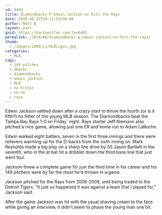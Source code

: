 ```yaml
---
id: 6493
title: Diamondbacks P Edwin Jackson no hits the Rays
date: 2010-06-25T19:12:59+00:00
author: Matt B.
layout: post
guid: https://backseatfan.com/?p=6493
permalink: /2010/06/diamondbacks-p-edwin-jackson-no-hits-the-rays/
thumb:
  - /images/2009/11/MLBLogos.jpg
categories:
  - MLB
tags:
  - 149 pitches
  - dbacks
  - diamondbacks
  - edwin jackson
  - MLB
  - no hitter
  - no-no
  - rays
---
```


<div class="entry">
  <p>
    Edwin Jackson settled down after a crazy start to throw the fourth (or is it fifth?) no hitter of the young MLB season. The Diamondbacks beat the Tampa Bay Rays 1-0 on Friday  night. Rays starter Jeff Niemann also pitched a nice game, allowing just one ER and home run to Adam LaRoche.
  </p>

  <p>
    Edwin walked eight batters, seven in the first three innings and there were relievers warming up for the D-backs from the sixth inning on. Mark Reynolds made a big play on a sharp line drive by SS Jason Bartlett in the seventh, who in the at bat hit a dribbler down the third base line that just went foul.
  </p>

  <p>
    Jackson threw a complete game for just the third time in his career and his 149 pitchers were by far the most he'd thrown in a game.
  </p>

  <p>
    Jackson pitched for the Rays from 2006-2008, until being traded to the Detroit Tigers. "It just so happened it was against a team that I played for," Jackson said.
  </p>

  <p>
    After the game Jackson was hit with the usual shaving cream to the face while giving an interview, it didn't seem to phase the young man one bit.
  </p>
</div>

